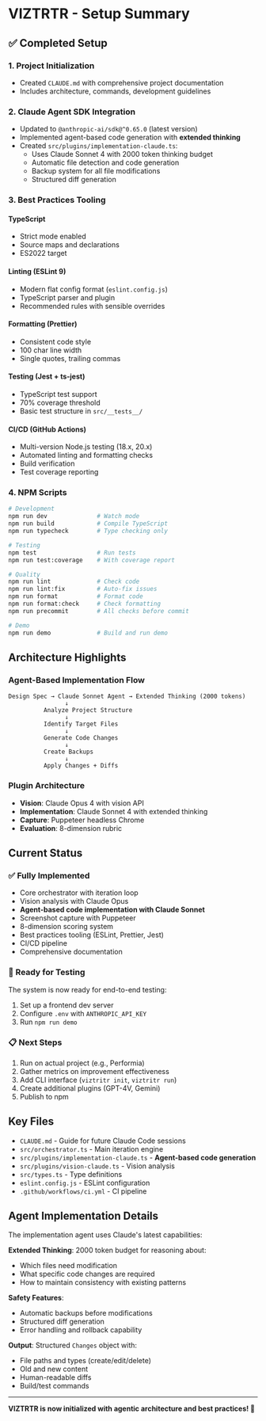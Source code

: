 # VIZTRTR - Setup Summary

## ✅ Completed Setup

### 1. Project Initialization
- Created `CLAUDE.md` with comprehensive project documentation
- Includes architecture, commands, development guidelines

### 2. Claude Agent SDK Integration
- Updated to `@anthropic-ai/sdk@^0.65.0` (latest version)
- Implemented agent-based code generation with **extended thinking**
- Created `src/plugins/implementation-claude.ts`:
  - Uses Claude Sonnet 4 with 2000 token thinking budget
  - Automatic file detection and code generation
  - Backup system for all file modifications
  - Structured diff generation

### 3. Best Practices Tooling

#### TypeScript
- Strict mode enabled
- Source maps and declarations
- ES2022 target

#### Linting (ESLint 9)
- Modern flat config format (`eslint.config.js`)
- TypeScript parser and plugin
- Recommended rules with sensible overrides

#### Formatting (Prettier)
- Consistent code style
- 100 char line width
- Single quotes, trailing commas

#### Testing (Jest + ts-jest)
- TypeScript test support
- 70% coverage threshold
- Basic test structure in `src/__tests__/`

#### CI/CD (GitHub Actions)
- Multi-version Node.js testing (18.x, 20.x)
- Automated linting and formatting checks
- Build verification
- Test coverage reporting

### 4. NPM Scripts

```bash
# Development
npm run dev              # Watch mode
npm run build            # Compile TypeScript
npm run typecheck        # Type checking only

# Testing
npm test                 # Run tests
npm run test:coverage    # With coverage report

# Quality
npm run lint             # Check code
npm run lint:fix         # Auto-fix issues
npm run format           # Format code
npm run format:check     # Check formatting
npm run precommit        # All checks before commit

# Demo
npm run demo             # Build and run demo
```

## Architecture Highlights

### Agent-Based Implementation Flow
```
Design Spec → Claude Sonnet Agent → Extended Thinking (2000 tokens)
                ↓
          Analyze Project Structure
                ↓
          Identify Target Files
                ↓
          Generate Code Changes
                ↓
          Create Backups
                ↓
          Apply Changes + Diffs
```

### Plugin Architecture
- **Vision**: Claude Opus 4 with vision API
- **Implementation**: Claude Sonnet 4 with extended thinking
- **Capture**: Puppeteer headless Chrome
- **Evaluation**: 8-dimension rubric

## Current Status

### ✅ Fully Implemented
- Core orchestrator with iteration loop
- Vision analysis with Claude Opus
- **Agent-based code implementation with Claude Sonnet**
- Screenshot capture with Puppeteer
- 8-dimension scoring system
- Best practices tooling (ESLint, Prettier, Jest)
- CI/CD pipeline
- Comprehensive documentation

### 🔄 Ready for Testing
The system is now ready for end-to-end testing:
1. Set up a frontend dev server
2. Configure `.env` with `ANTHROPIC_API_KEY`
3. Run `npm run demo`

### 📋 Next Steps
1. Run on actual project (e.g., Performia)
2. Gather metrics on improvement effectiveness
3. Add CLI interface (`viztritr init`, `viztritr run`)
4. Create additional plugins (GPT-4V, Gemini)
5. Publish to npm

## Key Files

- `CLAUDE.md` - Guide for future Claude Code sessions
- `src/orchestrator.ts` - Main iteration engine
- `src/plugins/implementation-claude.ts` - **Agent-based code generation**
- `src/plugins/vision-claude.ts` - Vision analysis
- `src/types.ts` - Type definitions
- `eslint.config.js` - ESLint configuration
- `.github/workflows/ci.yml` - CI pipeline

## Agent Implementation Details

The implementation agent uses Claude's latest capabilities:

**Extended Thinking**: 2000 token budget for reasoning about:
- Which files need modification
- What specific code changes are required
- How to maintain consistency with existing patterns

**Safety Features**:
- Automatic backups before modifications
- Structured diff generation
- Error handling and rollback capability

**Output**: Structured `Changes` object with:
- File paths and types (create/edit/delete)
- Old and new content
- Human-readable diffs
- Build/test commands

---

**VIZTRTR is now initialized with agentic architecture and best practices! 🚀**
